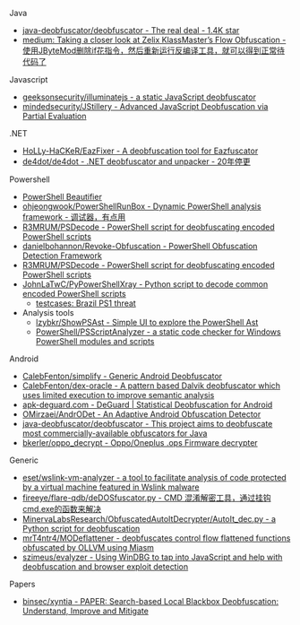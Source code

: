 Java

* [java-deobfuscator/deobfuscator - The real deal - 1.4K star](https://github.com/java-deobfuscator/deobfuscator)
* [medium: Taking a closer look at Zelix KlassMaster’s Flow Obfuscation - 使用JByteMod删除if花指令，然后重新运行反编译工具，就可以得到正常待代码了](https://medium.com/@graxcoding/taking-a-closer-look-at-zelix-klassmasters-flow-obfuscation-7d8a17fdfa57)

Javascript

* [geeksonsecurity/illuminatejs - a static JavaScript deobfuscator](https://github.com/geeksonsecurity/illuminatejs)
* [mindedsecurity/JStillery - Advanced JavaScript Deobfuscation via Partial Evaluation](https://github.com/mindedsecurity/JStillery)

.NET

* [HoLLy-HaCKeR/EazFixer - A deobfuscation tool for Eazfuscator](https://github.com/HoLLy-HaCKeR/EazFixer)
* [de4dot/de4dot - .NET deobfuscator and unpacker - 20年停更](https://github.com/de4dot/de4dot)

Powershell

* [PowerShell Beautifier](https://cerbero.io/packages/powershellbeautifier/)
* [ohjeongwook/PowerShellRunBox - Dynamic PowerShell analysis framework - 调试器，有点用](https://github.com/ohjeongwook/PowerShellRunBox)
* [R3MRUM/PSDecode - PowerShell script for deobfuscating encoded PowerShell scripts](https://github.com/R3MRUM/PSDecode)
* [danielbohannon/Revoke-Obfuscation - PowerShell Obfuscation Detection Framework](https://github.com/danielbohannon/Revoke-Obfuscation)
* [R3MRUM/PSDecode - PowerShell script for deobfuscating encoded PowerShell scripts](https://github.com/R3MRUM/PSDecode)
* [JohnLaTwC/PyPowerShellXray - Python script to decode common encoded PowerShell scripts](https://github.com/JohnLaTwC/PyPowerShellXray)
  * [testcases: Brazil PS1 threat](https://gist.github.com/JohnLaTwC/0742432fad30cd00ccb4ae742a703e3e)
* Analysis tools
  * [lzybkr/ShowPSAst - Simple UI to explore the PowerShell Ast](https://github.com/lzybkr/ShowPSAst)
  * [PowerShell/PSScriptAnalyzer - a static code checker for Windows PowerShell modules and scripts](https://github.com/PowerShell/PSScriptAnalyzer)

Android

* [CalebFenton/simplify - Generic Android Deobfuscator](https://github.com/CalebFenton/simplify)
* [CalebFenton/dex-oracle - A pattern based Dalvik deobfuscator which uses limited execution to improve semantic analysis](https://github.com/CalebFenton/dex-oracle)
* [apk-deguard.com - DeGuard | Statistical Deobfuscation for Android](http://apk-deguard.com/)
* [OMirzaei/AndrODet - An Adaptive Android Obfuscation Detector](https://github.com/OMirzaei/AndrODet)
* [java-deobfuscator/deobfuscator - This project aims to deobfuscate most commercially-available obfuscators for Java](https://github.com/java-deobfuscator/deobfuscator)
* [bkerler/oppo_decrypt - Oppo/Oneplus .ops Firmware decrypter](https://github.com/bkerler/oppo_decrypt)

Generic

* [eset/wslink-vm-analyzer - a tool to facilitate analysis of code protected by a virtual machine featured in Wslink malware](https://github.com/eset/wslink-vm-analyzer)
* [fireeye/flare-qdb/deDOSfuscator.py - CMD 混淆解密工具，通过挂钩cmd.exe的函数来解决](https://github.com/fireeye/flare-qdb/blob/master/flareqdb/scripts/deDOSfuscator.py)
* [MinervaLabsResearch/ObfuscatedAutoItDecrypter/AutoIt_dec.py - a Python script for deobfuscation](https://github.com/MinervaLabsResearch/BlogPosts/blob/master/ObfuscatedAutoItDecrypter/AutoIt_dec.py)
* [mrT4ntr4/MODeflattener - deobfuscates control flow flattened functions obfuscated by OLLVM using Miasm](https://github.com/mrT4ntr4/MODeflattener)
* [szimeus/evalyzer - Using WinDBG to tap into JavaScript and help with deobfuscation and browser exploit detection](https://github.com/szimeus/evalyzer)

Papers

* [binsec/xyntia - PAPER: Search-based Local Blackbox Deobfuscation: Understand, Improve and Mitigate](https://github.com/binsec/xyntia)
